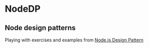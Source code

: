 # NodeDP
Node design patterns
---
Playing with exercises and examples from [Node.js Design Pattern](https://www.amazon.com/Node-js-Design-Patterns-Mario-Casciaro/dp/1785885588/ref=sr_1_1?s=books&ie=UTF8&qid=1475064761&sr=1-1&keywords=node.js+design+patterns+-+second+edition)
